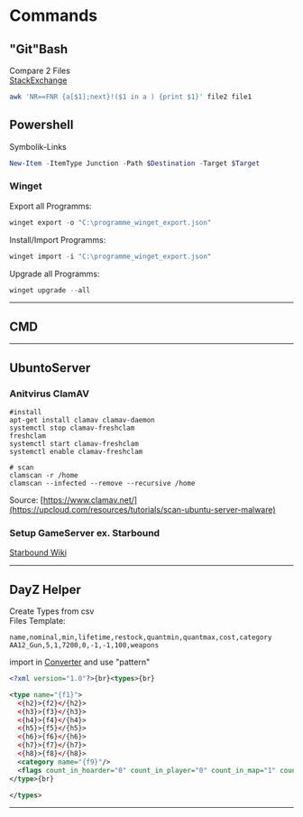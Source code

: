 # Commands

## "Git"Bash

Compare 2 Files  
[StackExchange](https://unix.stackexchange.com/questions/408644/remove-lines-in-file-1-from-file-2)  

```sh
awk 'NR==FNR {a[$1];next}!($1 in a ) {print $1}' file2 file1
```

## Powershell

Symbolik-Links  

```ps1
New-Item -ItemType Junction -Path $Destination -Target $Target
```

### Winget

Export all Programms:  

```ps1
winget export -o "C:\programme_winget_export.json"
```

Install/Import Programms:  

```ps1
winget import -i "C:\programme_winget_export.json"
```

Upgrade all Programms:  

```ps1
winget upgrade --all
```

---

## CMD

---

## UbuntoServer

### Anitvirus ClamAV

```shell
#install 
apt-get install clamav clamav-daemon
systemctl stop clamav-freshclam
freshclam
systemctl start clamav-freshclam
systemctl enable clamav-freshclam

# scan
clamscan -r /home
clamscan --infected --remove --recursive /home
```
Source: [https://www.clamav.net/](https://upcloud.com/resources/tutorials/scan-ubuntu-server-malware)

### Setup GameServer ex. Starbound

[Starbound Wiki](https://starbounder.org/Guide:LinuxServerSetup)

---

## DayZ Helper

Create Types from csv  
Files Template:  

```csv
name,nominal,min,lifetime,restock,quantmin,quantmax,cost,category
AA12_Gun,5,1,7200,0,-1,-1,100,weapons
```

import in [Converter](https://www.convertcsv.com/csv-to-xml.htm) and use "pattern"

```xml
<?xml version="1.0"?>{br}<types>{br}

<type name="{f1}">
  <{h2}>{f2}</{h2}>
  <{h3}>{f3}</{h3}>
  <{h4}>{f4}</{h4}>
  <{h5}>{f5}</{h5}>
  <{h6}>{f6}</{h6}>
  <{h7}>{f7}</{h7}>
  <{h8}>{f8}</{h8}>
  <category name="{f9}"/>
  <flags count_in_hoarder="0" count_in_player="0" count_in_map="1" count_in_cargo="0" crafted="0" deloot="0"/>
</type>{br}

</types>
```

---

